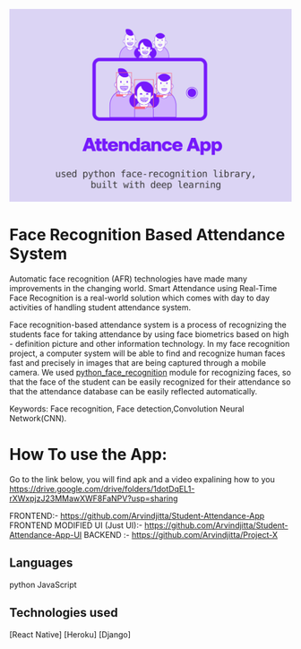 ![header](https://github.com/Arvindjitta/MyThirdApp/blob/master/face-recognition.png)



# Face Recognition Based Attendance System 

Automatic face recognition (AFR) technologies
have made many improvements in the changing world. Smart
Attendance using Real-Time Face Recognition is a real-world
solution which comes with day to day activities of handling
student attendance system. 

Face recognition-based attendance system is a process of recognizing 
the students face for taking attendance by using face biometrics based 
on high - definition picture and other information technology.
In my face recognition project, a computer system will be able to find and
recognize human faces fast and precisely in images that are being captured 
through a mobile camera. We used [python_face_recognition](https://pypi.org/project/face-recognition/) module for recognizing faces,
so that the face of the student can be easily recognized for their 
attendance so that the attendance database can be easily reflected automatically.

Keywords: Face recognition, Face detection,Convolution Neural Network(CNN).

# How To use the App:

Go to the link below, you will find apk and a video expalining how to you 
https://drive.google.com/drive/folders/1dotDqEL1-rXWxpjzJ23MMawXWF8FaNPV?usp=sharing

FRONTEND:- https://github.com/Arvindjitta/Student-Attendance-App
FRONTEND MODIFIED UI (Just UI):- https://github.com/Arvindjitta/Student-Attendance-App-UI
BACKEND :- https://github.com/Arvindjitta/Project-X

## Languages

python
JavaScript

## Technologies used

[React Native]
[Heroku]
[Django]

